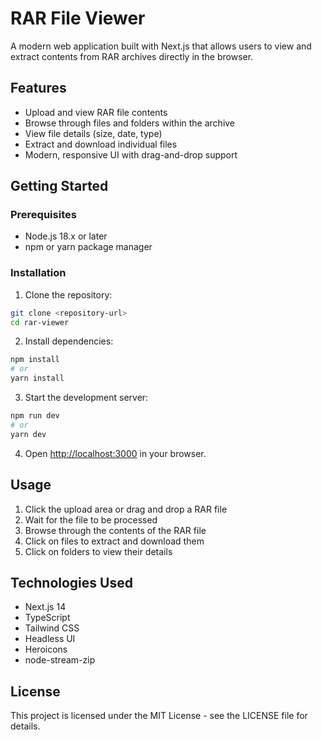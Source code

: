 # RAR File Viewer

A modern web application built with Next.js that allows users to view and extract contents from RAR archives directly in the browser.

## Features

- Upload and view RAR file contents
- Browse through files and folders within the archive
- View file details (size, date, type)
- Extract and download individual files
- Modern, responsive UI with drag-and-drop support

## Getting Started

### Prerequisites

- Node.js 18.x or later
- npm or yarn package manager

### Installation

1. Clone the repository:
```bash
git clone <repository-url>
cd rar-viewer
```

2. Install dependencies:
```bash
npm install
# or
yarn install
```

3. Start the development server:
```bash
npm run dev
# or
yarn dev
```

4. Open [http://localhost:3000](http://localhost:3000) in your browser.

## Usage

1. Click the upload area or drag and drop a RAR file
2. Wait for the file to be processed
3. Browse through the contents of the RAR file
4. Click on files to extract and download them
5. Click on folders to view their details

## Technologies Used

- Next.js 14
- TypeScript
- Tailwind CSS
- Headless UI
- Heroicons
- node-stream-zip

## License

This project is licensed under the MIT License - see the LICENSE file for details.
